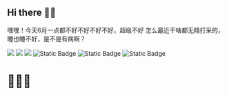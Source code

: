 ## Hi there 👋😄
嘿嘿！今天6月一点都不好不好不好不好，超级不好    怎么最近干啥都无精打采的，睡也睡不好，是不是有病啊？

<span > <img src="https://img.shields.io/badge/-HTML5-E34F26?style=flat-square&logo=html5&logoColor=white" /> <img src="https://img.shields.io/badge/-CSS3-1572B6?style=flat-square&logo=css3" /> <img src="https://img.shields.io/badge/-JavaScript-oringe?style=flat-square&logo=javascript" /> 
<img alt="Static Badge" src="https://img.shields.io/badge/ROS-blue">
<img alt="Static Badge" src="https://img.shields.io/badge/C%2B%2B-red">
<img alt="Static Badge" src="https://img.shields.io/badge/Python-blue">
</span>
# 👯🔭😄
<!--
**YinTao22/YinTao22** is a ✨ _special_ ✨ repository because its `README.md` (this file) appears on your GitHub profile.

Here are some ideas to get you started:

- 🔭 I’m currently working on ...
- 🌱 I’m currently learning ...
- 👯 I’m looking to collaborate on ...
- 🤔 I’m looking for help with ...
- 💬 Ask me about ...
- 📫 How to reach me: ...
- 😄 Pronouns: ...
- ⚡ Fun fact: ...
-->
